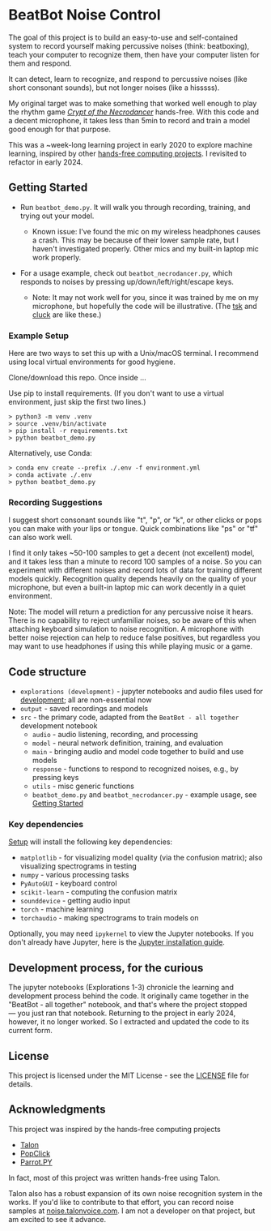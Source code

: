# BeatBot Noise Control

The goal of this project is to build an easy-to-use and self-contained system to record yourself making percussive noises (think: beatboxing), teach your computer to recognize them, then have your computer listen for them and respond.

It can detect, learn to recognize, and respond to percussive noises (like short consonant sounds), but not longer noises (like a hisssss).

My original target was to make something that worked well enough to play the rhythm game *[Crypt of the Necrodancer](https://store.steampowered.com/app/247080/Crypt_of_the_NecroDancer/)* hands-free. With this code and a decent microphone, it takes less than 5min to record and train a model good enough for that purpose.

This was a ~week-long learning project in early 2020 to explore machine learning, inspired by other [hands-free computing projects](#acknowledgments). I revisited to refactor in early 2024.

## Getting Started

- Run `beatbot_demo.py`. It will walk you through recording, training, and trying out your model.
    - Known issue: I've found the mic on my wireless headphones causes a crash. This may be because of their lower sample rate, but I haven't investigated properly. Other mics and my built-in laptop mic work properly.

- For a usage example, check out `beatbot_necrodancer.py`, which responds to noises by pressing up/down/left/right/escape keys.
    - Note: It may not work well for you, since it was trained by me on my microphone, but hopefully the code will be illustrative. (The [tsk](https://www.youtube.com/watch?v=2BsMktG9ruw&t=16s) and [cluck](https://www.youtube.com/watch?v=4MiKHpcvI9M&t=65s) are like these.)

### Example Setup

Here are two ways to set this up with a Unix/macOS terminal. I recommend using local virtual environments for good hygiene.

Clone/download this repo. Once inside ...

Use pip to install requirements. (If you don't want to use a virtual environment, just skip the first two lines.)
```
> python3 -m venv .venv
> source .venv/bin/activate
> pip install -r requirements.txt
> python beatbot_demo.py
```

Alternatively, use Conda:
```
> conda env create --prefix ./.env -f environment.yml
> conda activate ./.env
> python beatbot_demo.py
```

### Recording Suggestions

I suggest short consonant sounds like "t", "p", or "k", or other clicks or pops you can make with your lips or tongue. Quick combinations like "ps" or "tf" can also work well. 

I find it only takes ~50-100 samples to get a decent (not excellent) model, and it takes less than a minute to record 100 samples of a noise. So you can experiment with different noises and record lots of data for training different models quickly. Recognition quality depends heavily on the quality of your microphone, but even a built-in laptop mic can work decently in a quiet environment.

Note: The model will return a prediction for any percussive noise it hears. There is no capability to reject unfamiliar noises, so be aware of this when attaching keyboard simulation to noise recognition. A microphone with better noise rejection can help to reduce false positives, but regardless you may want to use headphones if using this while playing music or a game.

## Code structure

- `explorations (development)` - jupyter notebooks and audio files used for [development](#development-process-for-the-curious); all are non-essential now
- `output` - saved recordings and models
- `src` - the primary code, adapted from the `BeatBot - all together` development notebook
    - `audio` - audio listening, recording, and processing
    - `model` - neural network definition, training, and evaluation
    - `main` - bringing audio and model code together to build and use models
    - `response` - functions to respond to recognized noises, e.g., by pressing keys
    - `utils` - misc generic functions
    - `beatbot_demo.py` and `beatbot_necrodancer.py` - example usage, see [Getting Started](#getting-started)


### Key dependencies

[Setup](#example-setup) will install the following key dependencies:
* `matplotlib` - for visualizing model quality (via the confusion matrix); also visualizing spectrograms in testing
* `numpy` - various processing tasks
* `PyAutoGUI` - keyboard control
* `scikit-learn` - computing the confusion matrix
* `sounddevice` - getting audio input
* `torch` - machine learning
* `torchaudio` - making spectrograms to train models on

Optionally, you may need `ipykernel` to view the Jupyter notebooks. If you don't already have Jupyter, here is the [Jupyter installation guide](https://jupyter.readthedocs.io/en/latest/install.html).

## Development process, for the curious

The jupyter notebooks (Explorations 1-3) chronicle the learning and development process behind the code. It originally came together in the "BeatBot - all together" notebook, and that's where the project stopped — you just ran that notebook. Returning to the project in early 2024, however, it no longer worked. So I extracted and updated the code to its current form.

## License

This project is licensed under the MIT License - see the [LICENSE](LICENSE) file for details.

## Acknowledgments

This project was inspired by the hands-free computing projects

* [Talon](https://talonvoice.com)
* [PopClick](https://github.com/trishume/PopClick)
* [Parrot.PY](https://github.com/chaosparrot/parrot.py)

In fact, most of this project was written hands-free using Talon.

Talon also has a robust expansion of its own noise recognition system in the works. If you'd like to contribute to that effort, you can record noise samples at [noise.talonvoice.com](https://noise.talonvoice.com). I am not a developer on that project, but am excited to see it advance.
